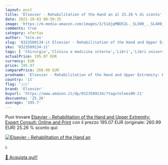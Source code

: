 ```yaml
---
layout: post
title: 'Elsevier - Rehabilitation of the Hand an al 25.26 % di sconto'
date: 2021-10-03 00:50:35
image: 'https://m.media-amazon.com/images/I/51djpMBD52L._SL500_._SL400_.jpg'
comments: true
category: ofertas
author: 'tole.es'
slug: '0323509134-it Elsevier - Rehabilitation of the Hand and Upper Extremity:...'
sku: '0323509134-it'
tags: [ 'Chirurgia','Clinica e medicina interna','Libri','Libri universitari','Libri universitari medicina','Libri universitari medicina clinica','Libri universitari medicina e scienze sanitarie','Medicina','Medicina fisica e riabilitativa','Medicina generale, chirurgia e infermieristica','Medicina muscoloscheletrica','Scienze, tecnologia e medicina','elsevier', ]
actualPrice: 195.07 EUR
currency: EUR
price: 195.07
comparePrice: 260.99 EUR
prodname: 'Elsevier - Rehabilitation of the Hand and Upper Extremity: Expert Consult: Online and Print'
country: 'it'
flag: '🇮🇹'
brand: 'Elsevier'
buyurl: 'https://www.amazon.it/dp/0323509134/?tag=tolees00-21'
descuento: '25.26'
average: '195.7'
---
```


Puoi trovare [Elsevier - Rehabilitation of the Hand and Upper Extremity: Expert Consult: Online and Print](https://www.amazon.it/dp/0323509134/?tag=tolees00-21) con il prezzo 195.07 EUR (originale: 260.99 EUR) 25.26 % sconto qui:

[![Elsevier - Rehabilitation of the Hand an](https://m.media-amazon.com/images/I/51djpMBD52L._SL500_._SL400_.jpg)](https://www.amazon.it/dp/0323509134/?tag=tolees00-21)

ℹ️:


[🛒 Acquista qui!!](https://www.amazon.it/dp/0323509134/?tag=tolees00-21)
